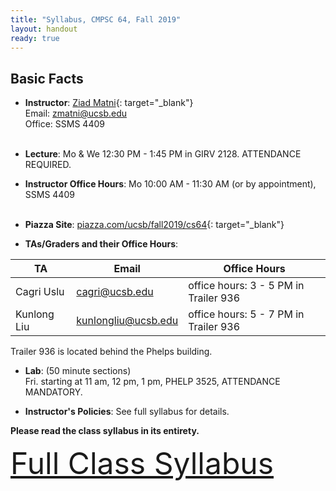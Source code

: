 ```yaml
---
title: "Syllabus, CMPSC 64, Fall 2019"
layout: handout
ready: true
---
```


<div markdown="1">

Basic Facts
-----------

* **Instructor**:  [Ziad Matni](http://www.cs.ucsb.edu/~zmatni){: target="_blank"}<br/>
Email: <zmatni@ucsb.edu><br/>
Office: SSMS 4409<br/><br/>

* **Lecture**: Mo & We 12:30 PM - 1:45 PM in GIRV 2128. ATTENDANCE REQUIRED.
* **Instructor Office Hours**: Mo 10:00 AM - 11:30 AM (or by appointment), SSMS 4409<br/><br/>

* **Piazza Site**: [piazza.com/ucsb/fall2019/cs64](https://www.piazza.com/ucsb/fall2019/cs64){: target="_blank"}<br/>
* **TAs/Graders and their Office Hours**:<br/>

| **TA** | **Email** | **Office Hours** |
|---|---|---|
| Cagri Uslu | <cagri@ucsb.edu> | office hours: 3 - 5 PM in Trailer 936
| Kunlong Liu | <kunlongliu@ucsb.edu> | office hours: 5 - 7 PM in Trailer 936

Trailer 936 is located behind the Phelps building.


* **Lab**: (50 minute sections)<br/>
Fri. starting at 11 am, 12 pm, 1 pm, PHELP 3525, ATTENDANCE MANDATORY.<br/>

* **Instructor's Policies**: See full syllabus for details.<br/>

<strong>Please read the class syllabus in its entirety.</strong><br/>

<font size="16">
<a href="http://cs.ucsb.edu/~zmatni/syllabi/CS64F19_syllabus.pdf" target="blank">Full Class Syllabus</a>
</font>

<p></p>

</div>
